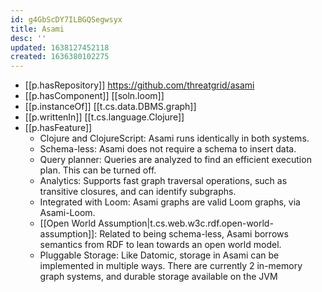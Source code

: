 ```yaml
---
id: g4GbScDY7ILBGQSegwsyx
title: Asami
desc: ''
updated: 1638127452118
created: 1636380102275
---
```




- [[p.hasRepository]] https://github.com/threatgrid/asami
- [[p.hasComponent]] [[soln.loom]]
- [[p.instanceOf]] [[t.cs.data.DBMS.graph]]
- [[p.writtenIn]] [[t.cs.language.Clojure]]
- [[p.hasFeature]]
  - Clojure and ClojureScript: Asami runs identically in both systems.
  - Schema-less: Asami does not require a schema to insert data.
  - Query planner: Queries are analyzed to find an efficient execution plan. This can be turned off.
  - Analytics: Supports fast graph traversal operations, such as transitive closures, and can identify subgraphs.
  - Integrated with Loom: Asami graphs are valid Loom graphs, via Asami-Loom.
  - [[Open World Assumption|t.cs.web.w3c.rdf.open-world-assumption]]: Related to being schema-less, Asami borrows semantics from RDF to lean towards an open world model.
  - Pluggable Storage: Like Datomic, storage in Asami can be implemented in multiple ways. There are currently 2 in-memory graph systems, and durable storage available on the JVM

